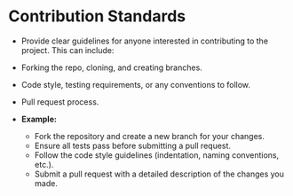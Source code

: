 # Contribution Standards

* Provide clear guidelines for anyone interested in contributing to the project. This can include:
* Forking the repo, cloning, and creating branches. 
* Code style, testing requirements, or any conventions to follow. 
* Pull request process.

* **Example:**
    - Fork the repository and create a new branch for your changes.
    - Ensure all tests pass before submitting a pull request.
    - Follow the code style guidelines (indentation, naming conventions, etc.).
    - Submit a pull request with a detailed description of the changes you made. 
